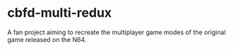 # cbfd-multi-redux
A fan project aiming to recreate the multiplayer game modes of the original game released on the N64.
